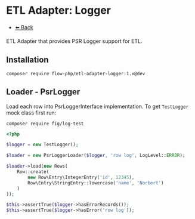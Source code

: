 # ETL Adapter: Logger

- [⬅️️ Back](../../introduction.md)

ETL Adapter that provides PSR Logger support for ETL.

## Installation

```
composer require flow-php/etl-adapter-logger:1.x@dev
```

## Loader - PsrLogger

Load each row into PsrLoggerInterface implementation. To get `TestLogger` mock class first run:

```
composer require fig/log-test
```

```php
<?php

$logger = new TestLogger();

$loader = new PsrLoggerLoader($logger, 'row log', LogLevel::ERROR);

$loader->load(new Rows(
    Row::create(
        new Row\Entry\IntegerEntry('id', 12345),
        Row\Entry\StringEntry::lowercase('name', 'Norbert')
    )
));

$this->assertTrue($logger->hasErrorRecords());
$this->assertTrue($logger->hasError('row log'));
```